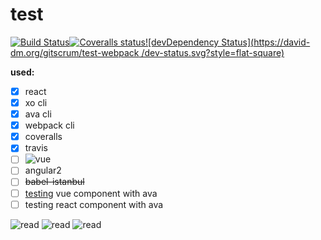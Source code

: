 # test
[![Build Status](https://img.shields.io/travis/GitScrum/test-webpack.svg?style=flat-square)](https://travis-ci.org/GitScrum/test-webpack)[![Coveralls status](https://img.shields.io/coveralls/GitScrum/test-webpack.svg?style=flat-square)](https://coveralls.io/r/GitScrum/test-webpack)[![devDependency Status](https://david-dm.org/gitscrum/test-webpack
/dev-status.svg?style=flat-square)](https://david-dm.org/gitscrum/test-webpack#info=devDependencies)

**used:**

- [x] react 
- [x] xo cli 
- [x] ava cli 
- [x] webpack cli
- [x] coveralls
- [x] travis
- [ ] ![vue](https://github.com/vuejs/vue-loader)
- [ ] angular2
- [ ] ~~babel-istanbul~~
- [ ] [testing](https://github.com/vuejs/vueify-example/blob/master/test/unit/a.spec.js#L23-L43) vue component with ava 
- [ ] testing react component with ava

![read](http://jslog.com/2014/10/02/react-with-webpack-part-1/)
![read](https://guides.github.com/features/mastering-markdown/)
![read](https://github.com/babel/babel-loader)



